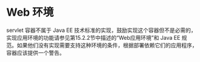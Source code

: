 # Web 环境

servlet 容器不属于 Java EE 技术标准的实现，鼓励实现这个容器但不是必需的，实现应用环境的功能请参见第15.2.2节中描述的“Web应用环境”和 Java EE 规范。如果他们没有实现需要支持这种环境的条件，根据部署依赖它们的应用程序，容器应该提供一个警告。